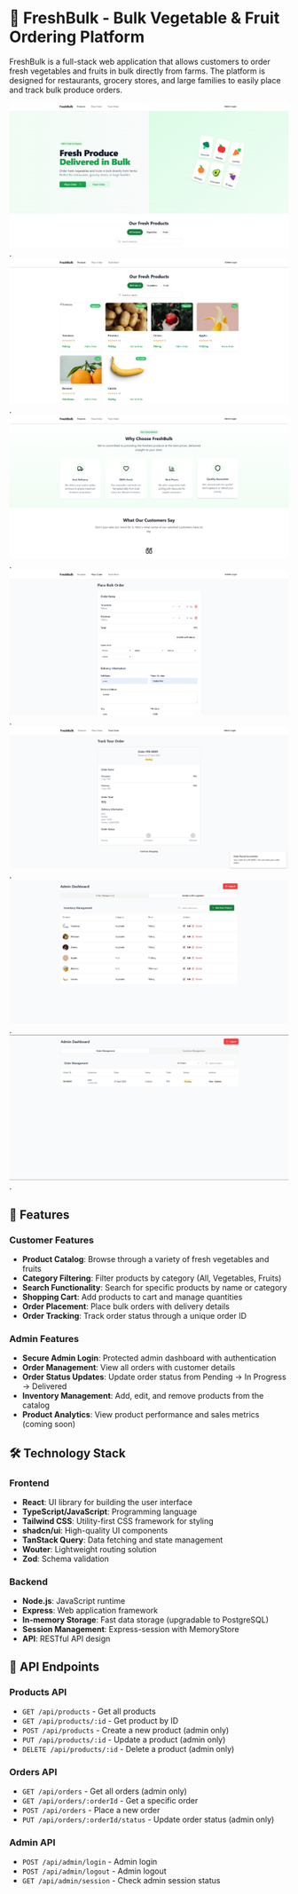 # 🥦 FreshBulk - Bulk Vegetable & Fruit Ordering Platform

FreshBulk is a full-stack web application that allows customers to order fresh vegetables and fruits in bulk directly from farms. The platform is designed for restaurants, grocery stores, and large families to easily place and track bulk produce orders.

![Home Page](attached_assets/homepage.png).
![Product Catalog](attached_assets/productcatalog.png).
![Why Choose Us](attached_assets/whychooseus.png).
![Order Page](attached_assets/checkout.png).
![Track Order](attached_assets/trackorder.png).
![Admin Dashboard](attached_assets/admindashboard.png).
![Admin Dashboard Inventory Management](attached_assets/inventoryman.png).
## 🚀 Features

### Customer Features
- **Product Catalog**: Browse through a variety of fresh vegetables and fruits
- **Category Filtering**: Filter products by category (All, Vegetables, Fruits)
- **Search Functionality**: Search for specific products by name or category
- **Shopping Cart**: Add products to cart and manage quantities
- **Order Placement**: Place bulk orders with delivery details
- **Order Tracking**: Track order status through a unique order ID

### Admin Features
- **Secure Admin Login**: Protected admin dashboard with authentication
- **Order Management**: View all orders with customer details
- **Order Status Updates**: Update order status from Pending → In Progress → Delivered
- **Inventory Management**: Add, edit, and remove products from the catalog
- **Product Analytics**: View product performance and sales metrics (coming soon)

## 🛠️ Technology Stack

### Frontend
- **React**: UI library for building the user interface
- **TypeScript/JavaScript**: Programming language
- **Tailwind CSS**: Utility-first CSS framework for styling
- **shadcn/ui**: High-quality UI components
- **TanStack Query**: Data fetching and state management
- **Wouter**: Lightweight routing solution
- **Zod**: Schema validation

### Backend
- **Node.js**: JavaScript runtime
- **Express**: Web application framework
- **In-memory Storage**: Fast data storage (upgradable to PostgreSQL)
- **Session Management**: Express-session with MemoryStore
- **API**: RESTful API design


## 🔄 API Endpoints

### Products API
- `GET /api/products` - Get all products
- `GET /api/products/:id` - Get product by ID
- `POST /api/products` - Create a new product (admin only)
- `PUT /api/products/:id` - Update a product (admin only)
- `DELETE /api/products/:id` - Delete a product (admin only)

### Orders API
- `GET /api/orders` - Get all orders (admin only)
- `GET /api/orders/:orderId` - Get a specific order
- `POST /api/orders` - Place a new order
- `PUT /api/orders/:orderId/status` - Update order status (admin only)

### Admin API
- `POST /api/admin/login` - Admin login
- `POST /api/admin/logout` - Admin logout
- `GET /api/admin/session` - Check admin session status

